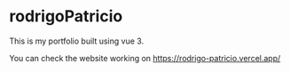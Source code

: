 # rodrigoPatricio

This is my portfolio built using vue 3.

You can check the website working on https://rodrigo-patricio.vercel.app/
